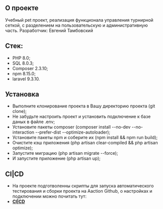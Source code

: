 
## О проекте

Учебный pet проект, реализация функционала управления турнирной сеткой, с разделением на пользовательскую и административную часть.
Разработчик: Евгений Тамбовский

## Стек: 
- PHP 8.0;
- SQL 8.0.3;
- Composer 2.3.10;
- npm 8.15.0;
- laravel 9.3.10.


## Установка

- Выполните клонирование проекта в Вашу директорию проекта (git clone);
- Не забудьте настроить проект и установить подключение к базе даных в файле .env;
- Установите пакеты composer (composer install --no-dev --no-interaction --prefer-dist --optimize-autoloader);
- Установите пакеты npm и соберите их (npm install && npm run build);
- Очистите кэш приложения (php artisan clear-compiled && php artisan optimize);
- Запустите миграцию (php artisan migrate --force);
- И запустите приложение (php artisan up);


## CI|CD
-  На проекте подготволенны скрипты для запуска автоматического тестирования и сборки проекта на Aaction Github, о настройках и подключении можно почитать тут:
- **[CI|CD](https://mica-operation-954.notion.site/CI-CD-Laravel-GitHub-Action-0ff9080793134c8aa0ae23d14aa7554e)**


